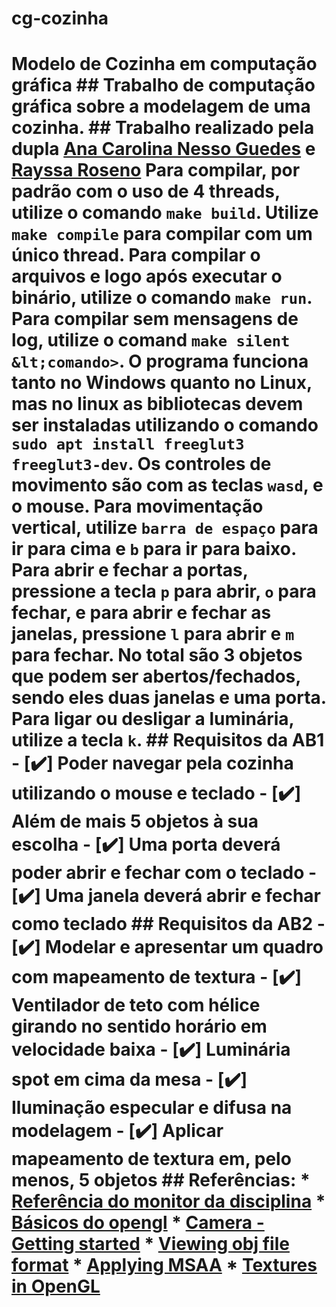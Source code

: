 # cg-cozinha
# Modelo de Cozinha em computação gráfica  ## Trabalho de computação gráfica sobre a modelagem de uma cozinha.  ## Trabalho realizado pela dupla [Ana Carolina Nesso Guedes](https://github.com/carolnesso) e [Rayssa Roseno](https://github.com/RayssaRoseno)  Para compilar, por padrão com o uso de 4 threads, utilize o comando `make build`. Utilize `make compile` para compilar com um único thread. Para compilar o arquivos e logo após executar o binário, utilize o comando `make run`. Para compilar sem mensagens de log, utilize o comand `make silent &lt;comando>`.  O programa funciona tanto no Windows quanto no Linux, mas no linux as bibliotecas devem ser instaladas utilizando o comando `sudo apt install freeglut3 freeglut3-dev`.  Os controles de movimento são com as teclas `wasd`, e o mouse.  Para movimentação vertical, utilize `barra de espaço` para ir para cima e `b` para ir para baixo.  Para abrir e fechar a portas, pressione a tecla `p` para abrir, `o` para fechar, e para abrir e fechar as janelas, pressione `l` para abrir e `m` para fechar.     No total são 3 objetos que podem ser abertos/fechados, sendo eles duas janelas e uma porta.  Para ligar ou desligar a luminária, utilize a tecla `k`.  ## Requisitos da AB1   - [:heavy_check_mark:] Poder navegar pela cozinha utilizando o mouse e teclado  - [:heavy_check_mark:] Além de mais 5 objetos à sua escolha  - [:heavy_check_mark:] Uma porta deverá poder abrir e fechar com o teclado  - [:heavy_check_mark:] Uma janela deverá abrir e fechar como teclado  ## Requisitos da AB2   - [:heavy_check_mark:] Modelar e apresentar um quadro com mapeamento de textura  - [:heavy_check_mark:] Ventilador de teto com hélice girando no sentido horário em velocidade baixa  - [:heavy_check_mark:] Luminária spot em cima da mesa  - [:heavy_check_mark:] Iluminação especular e difusa na modelagem  - [:heavy_check_mark:] Aplicar mapeamento de textura em, pelo menos, 5 objetos  ## Referências:  * [Referência do monitor da disciplina](https://github.com/valeriojr/COMP269/blob/master/opengl.c) * [Básicos do opengl](https://github.com/valeriojr/monitoria-cg/blob/master/material/book.pdf) * [Camera - Getting started](https://learnopengl.com/Getting-started/Camera) * [Viewing obj file format](https://en.wikipedia.org/wiki/Wavefront_.obj_file) * [Applying MSAA](https://learnopengl.com/Advanced-OpenGL/Anti-Aliasing) * [Textures in OpenGL](https://www.youtube.com/watch?v=n4k7ANAFsIQ)
